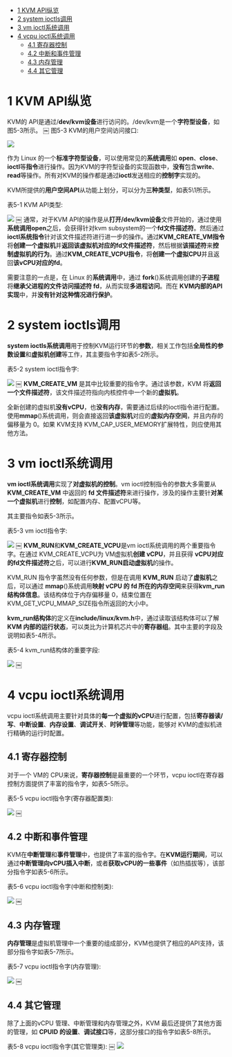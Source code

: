 
<!-- @import "[TOC]" {cmd="toc" depthFrom=1 depthTo=6 orderedList=false} -->

<!-- code_chunk_output -->

- [1 KVM API纵览](#1-kvm-api纵览)
- [2 system ioctls调用](#2-system-ioctls调用)
- [3 vm ioctl系统调用](#3-vm-ioctl系统调用)
- [4 vcpu ioctl系统调用](#4-vcpu-ioctl系统调用)
  - [4.1 寄存器控制](#41-寄存器控制)
  - [4.2 中断和事件管理](#42-中断和事件管理)
  - [4.3 内存管理](#43-内存管理)
  - [4.4 其它管理](#44-其它管理)

<!-- /code_chunk_output -->

# 1 KVM API纵览

KVM的 API是通过/**dev/kvm设备**进行访问的。/dev/kvm是一个**字符型设备**，如图5-3所示。
￼
图5-3 KVM的用户空间访问接口:

![](./images/2019-07-05-18-41-48.png)

作为 Linux 的一个**标准字符型设备**，可以使用常见的**系统调用**如 **open**、**close**、**ioctl**等**指令**进行操作。因为KVM的字符型设备的实现函数中，**没有**包含**write**、**read**等操作。所有对KVM的操作都是通过**ioctl**发送相应的**控制字**实现的。

KVM所提供的**用户空间API**从功能上划分，可以分为**三种类型**，如表5\1所示。

表5-1 KVM API类型:

![](./images/2019-07-05-18-42-39.png)
￼
通常，对于KVM API的操作是从**打开/dev/kvm设备**文件开始的，通过使用**系统调用open**之后，会获得针对kvm subsystem的一个**fd文件描述符**。然后通过**ioctl系统指令**针对该文件描述符进行进一步的操作。通过**KVM\_CREATE\_VM指令**将**创建一个虚拟机**并**返回该虚拟机对应的fd文件描述符**，然后根据**该描述符**来**控制虚拟机的行为**。通过**KVM\_CREATE\_VCPU指令**，将**创建一个虚拟CPU**并且返回**该vCPU对应的fd**。

需要注意的一点是，在 Linux 的**系统调用**中，通过 **fork**()系统调用创建的**子进程**将**继承父进程的文件访问描述符 fd**，从而实现**多进程访问**。而在 **KVM内部的API实现**中，并**没有针对这种情况进行保护**。

# 2 system ioctls调用

**system ioctls系统调用**用于控制KVM运行环节的**参数**，相关工作包括**全局性的参数设置**和**虚拟机创建**等工作，其主要指令字如表5\-2所示。

表5-2 system ioctl指令字:

![](./images/2019-07-05-18-44-42.png)
￼
**KVM\_CREATE\_VM** 是其中比较重要的指令字。通过该参数，KVM 将**返回一个文件描述符**，该文件描述符指向内核控件中一个新的**虚拟机**。

全新创建的虚拟机**没有vCPU**，也**没有内存**，需要通过后续的ioctl指令进行配置。使用**mmap**()系统调用，则会直接返回**该虚拟机**对应的**虚拟内存空间**，并且内存的偏移量为 0。如果 KVM支持 KVM\_CAP\_USER\_MEMORY扩展特性，则应使用其他方法。

# 3 vm ioctl系统调用

**vm ioctl系统调用**实现了**对虚拟机的控制**。vm ioctl控制指令的参数大多需要从 **KVM\_CREATE\_VM** 中返回的 **fd 文件描述符**来进行操作，涉及的操作主要针**对某一个虚拟机**进行**控制**，如配置内存、配置vCPU等。

其主要指令如表5\-3所示。

表5\-3 vm ioctl指令字:

![](./images/2019-07-05-18-45-49.png)
￼
**KVM\_RUN**和**KVM\_CREATE\_VCPU**是vm ioctl系统调用的两个重要指令字。在通过 KVM\_CREATE\_VCPU为 VM虚拟机**创建 vCPU**，并且获得 **vCPU对应的fd文件描述符**之后，可以进行**KVM\_RUN启动虚拟机**的操作。

KVM\_RUN 指令字虽然没有任何参数，但是在调用 **KVM\_RUN** 启动了**虚拟机**之后，可以通过 **mmap**()系统调用**映射 vCPU 的 fd 所在的内存空间**来获得**kvm\_run 结构体信息**。该结构体位于内存偏移量 0，结束位置在 KVM\_GET\_VCPU\_MMAP\_SIZE指令所返回的大小中。

**kvm\_run结构体**的定义在**include/linux/kvm.h**中，通过读取该结构体可以了解 **KVM 内部的运行状态**，可以类比为计算机芯片中的**寄存器组**。其中主要的字段及说明如表5\-4所示。

表5-4 kvm\_run结构体的重要字段:

![](./images/2019-07-05-18-46-50.png)
￼
# 4 vcpu ioctl系统调用

vcpu ioctl系统调用主要针对具体的**每一个虚拟的vCPU**进行配置，包括**寄存器读/写**、**中断设置**、**内存设置**、**调试开关**、**时钟管理**等功能，能够对 KVM的虚拟机进行精确的运行时配置。

## 4.1 寄存器控制

对于一个 VM的 CPU来说，**寄存器控制**是最重要的一个环节，vcpu ioctl在寄存器控制方面提供了丰富的指令字，如表5-5所示。

表5-5 vcpu ioctl指令字(寄存器配置类):

![](./images/2019-07-05-20-47-33.png)
￼
## 4.2 中断和事件管理

KVM在**中断管理**和**事件管理**中，也提供了丰富的指令字。在**KVM运行期间**，可以通过**中断管理向vCPU插入中断**，或者**获取vCPU的一些事件**（如热插拔等），该部分指令字如表5\-6所示。

表5-6 vcpu ioctl指令字(中断和控制类):

![](./images/2019-07-05-20-47-48.png)
￼
## 4.3 内存管理

**内存管理**是虚拟机管理中一个重要的组成部分，KVM也提供了相应的API支持，该部分指令字如表5\-7所示。

表5\-7 vcpu ioctl指令字(内存管理):

![](./images/2019-07-05-20-48-17.png)
￼
## 4.4 其它管理

除了上面的vCPU 管理、中断管理和内存管理之外，KVM 最后还提供了其他方面的管理，如 **CPUID 的设置**、**调试接口**等，这部分接口的指令字如表5\-8所示。

表5-8 vcpu ioctl指令字(其它管理类):
￼
![](./images/2019-07-05-20-48-54.png)
